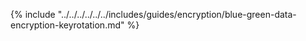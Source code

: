 {% include "../../../../../../includes/guides/encryption/blue-green-data-encryption-keyrotation.md" %}